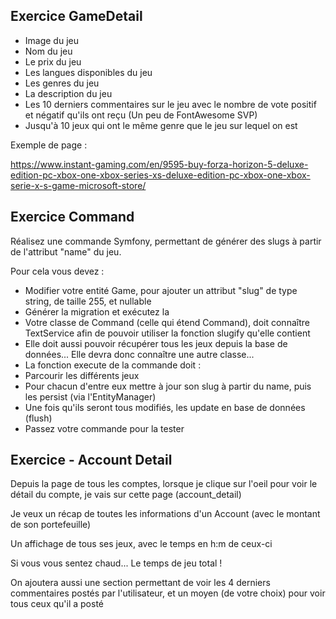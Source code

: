 
## Exercice GameDetail

- Image du jeu
- Nom du jeu
- Le prix du jeu
- Les langues disponibles du jeu
- Les genres du jeu
- La description du jeu
- Les 10 derniers commentaires sur le jeu avec le nombre de vote positif et négatif qu'ils ont reçu
  (Un peu de FontAwesome SVP)
- Jusqu'à 10 jeux qui ont le même genre que le jeu sur lequel on est

Exemple de page :

https://www.instant-gaming.com/en/9595-buy-forza-horizon-5-deluxe-edition-pc-xbox-one-xbox-series-xs-deluxe-edition-pc-xbox-one-xbox-serie-x-s-game-microsoft-store/

## Exercice Command

Réalisez une commande Symfony, permettant de générer des slugs à partir de l'attribut "name" du jeu.

Pour cela vous devez :
- Modifier votre entité Game, pour ajouter un attribut "slug" de type string, de taille 255, et nullable
- Générer la migration et exécutez la
- Votre classe de Command (celle qui étend Command), doit connaître TextService afin de pouvoir utiliser la fonction slugify qu'elle contient
- Elle doit aussi pouvoir récupérer tous les jeux depuis la base de données... Elle devra donc connaître une autre classe...
- La fonction execute de la commande doit :
- Parcourir les différents jeux
- Pour chacun d'entre eux mettre à jour son slug à partir du name, puis les persist (via l'EntityManager)
- Une fois qu'ils seront tous modifiés, les update en base de données (flush)
- Passez votre commande pour la tester

## Exercice - Account Detail

Depuis la page de tous les comptes, lorsque je clique sur l'oeil pour voir le détail du compte, je vais sur cette page (account_detail)

Je veux un récap de toutes les informations d'un Account (avec le montant de son portefeuille)

Un affichage de tous ses jeux, avec le temps en h:m de ceux-ci

Si vous vous sentez chaud... Le temps de jeu total !

On ajoutera aussi une section permettant de voir les 4 derniers commentaires postés par l'utilisateur, et un moyen (de votre choix) pour voir tous ceux qu'il a posté